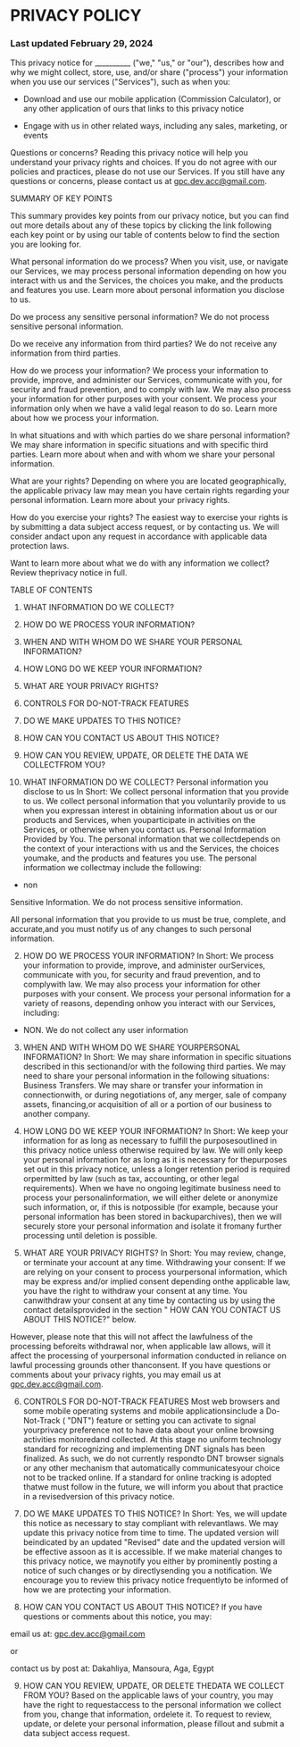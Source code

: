 # PRIVACY POLICY
### Last updated February 29, 2024

This privacy notice for __________ ("we," "us," or "our"), describes how and why we
might collect, store, use, and/or share ("process") your information when you use our
services ("Services"), such as when you:

- Download and use our mobile application (Commission Calculator), or any
other application of ours that links to this privacy notice

- Engage with us in other related ways, including any sales, marketing, or
events

Questions or concerns? Reading this privacy notice will help you understand your
privacy rights and choices. If you do not agree with our policies and practices, please
do not use our Services. If you still have any questions or concerns, please contact
us at gpc.dev.acc@gmail.com.

SUMMARY OF KEY POINTS

This summary provides key points from our privacy notice, but you can find
out more details about any of these topics by clicking the link following each
key point or by using our table of contents below to find the section you are
looking for.

What personal information do we process? When you visit, use, or navigate our
Services, we may process personal information depending on how you interact with
us and the Services, the choices you make, and the products and features you use.
Learn more about personal information you disclose to us.

Do we process any sensitive personal information? We do not process sensitive
personal information.

Do we receive any information from third parties? We do not receive any
information from third parties.

How do we process your information? We process your information to provide,
improve, and administer our Services, communicate with you, for security and fraud
prevention, and to comply with law. We may also process your information for other
purposes with your consent. We process your information only when we have a valid
legal reason to do so. Learn more about how we process your information.

In what situations and with which parties do we share personal information?
We may share information in specific situations and with specific third parties. Learn
more about when and with whom we share your personal information.

What are your rights? Depending on where you are located geographically, the
applicable privacy law may mean you have certain rights regarding your personal
information. Learn more about your privacy rights.

How do you exercise your rights?
The easiest way to exercise your rights is by submitting a data subject access request,
or by contacting us. We will consider andact upon any request in accordance with applicable data protection laws.

Want to learn more about what we do with any information we collect?
Review theprivacy notice in full.

TABLE OF CONTENTS
1. WHAT INFORMATION DO WE COLLECT?
2. HOW DO WE PROCESS YOUR INFORMATION?
3. WHEN AND WITH WHOM DO WE SHARE YOUR PERSONAL INFORMATION?
4. HOW LONG DO WE KEEP YOUR INFORMATION?
5. WHAT ARE YOUR PRIVACY RIGHTS?
6. CONTROLS FOR DO-NOT-TRACK FEATURES
7. DO WE MAKE UPDATES TO THIS NOTICE?
8. HOW CAN YOU CONTACT US ABOUT THIS NOTICE?
9. HOW CAN YOU REVIEW, UPDATE, OR DELETE THE DATA WE COLLECTFROM YOU?

1. WHAT INFORMATION DO WE COLLECT?
Personal information you disclose to us
In Short:
We collect personal information that you provide to us.
We collect personal information that you voluntarily provide to us when you
expressan interest in obtaining information about us or our products and Services, when youparticipate in activities on the Services, or otherwise when you contact us.
Personal Information Provided by You.
The personal information that we collectdepends on the context of your interactions with us and the Services, the choices youmake, and the products and features you use. The personal information we collectmay include the following:

- non

Sensitive Information. We do not process sensitive information.

All personal information that you provide to us must be true, complete, and accurate,and you must notify us of any changes to such personal information.

2. HOW DO WE PROCESS YOUR INFORMATION?
In Short:
We process your information to provide, improve, and administer ourServices, communicate with you, for security and fraud prevention, and to complywith law. We may also process your information for other purposes with your consent.
We process your personal information for a variety of reasons, depending onhow you interact with our Services, including:

- NON. We do not collect any user information

3. WHEN AND WITH WHOM DO WE SHARE YOURPERSONAL INFORMATION?
In Short:
We may share information in specific situations described in this sectionand/or with the following
third parties.
We
may need to share your personal information in the following situations:
Business Transfers.
We may share or transfer your information in connectionwith, or during negotiations of, any merger, sale of company assets, financing,or acquisition of all or a portion of our business to another company.

4. HOW LONG DO WE KEEP YOUR INFORMATION?
In Short:
We keep your information for as long as necessary to
fulfill
the purposesoutlined in this privacy notice unless otherwise required by law.
We will only keep your personal information for as long as it is necessary for thepurposes set out in this privacy notice, unless a longer retention period is required orpermitted by law (such as tax, accounting, or other legal requirements).
When we have no ongoing legitimate business need to process your personalinformation, we will either delete or
anonymize
such information, or, if this is notpossible (for example, because your personal information has been stored in backuparchives), then we will securely store your personal information and isolate it fromany further processing until deletion is possible.

5. WHAT ARE YOUR PRIVACY RIGHTS?
In Short:
You may review, change, or terminate your account at any time.
Withdrawing your consent:
If we are relying on your consent to process yourpersonal information,
which may be express and/or implied consent depending onthe applicable law,
you have the right to withdraw your consent at any time. You canwithdraw your consent at any time by contacting us by using the contact detailsprovided in the section
"
HOW CAN YOU CONTACT US ABOUT THIS NOTICE?"
below.

However, please note that this will not affect the lawfulness of the processing beforeits withdrawal nor,
when applicable law allows,
will it affect the processing of yourpersonal information conducted in reliance on lawful processing grounds other thanconsent.
If you have questions or comments about your privacy rights, you may email us at
gpc.dev.acc@gmail.com.

6. CONTROLS FOR DO-NOT-TRACK FEATURES
Most web browsers and some mobile operating systems and mobile applicationsinclude a Do-Not-Track (
"DNT") feature or setting you can activate to signal yourprivacy preference not to have data about your online browsing activities monitoredand collected. At this stage no uniform technology standard for
recognizing and implementing DNT signals has been finalized. As such, we do not currently respondto DNT browser signals or any other mechanism that automatically communicatesyour choice not to be tracked online. If a standard for online tracking is adopted thatwe must follow in the future, we will inform you about that practice in a revisedversion of this privacy notice.

7. DO WE MAKE UPDATES TO THIS NOTICE?
In Short:
Yes, we will update this notice as necessary to stay compliant with relevantlaws.
We may update this privacy notice from time to time. The updated version will beindicated by an updated
"Revised"
date and the updated version will be effective assoon as it is accessible. If we make material changes to this privacy notice, we maynotify you either by prominently posting a notice of such changes or by directlysending you a notification. We encourage you to review this privacy notice frequentlyto be informed of how we are protecting your information.

8. HOW CAN YOU CONTACT US ABOUT THIS NOTICE?
If you have questions or comments about this notice, you may:

email us at:
gpc.dev.acc@gmail.com

or

contact us by post at:
Dakahliya, Mansoura, Aga, Egypt

9. HOW CAN YOU REVIEW, UPDATE, OR DELETE THEDATA WE COLLECT FROM YOU?
Based on the applicable laws of your country, you may have the right to requestaccess to the personal information we collect from you, change that information, ordelete it.
To request to review, update, or delete your personal information, please fillout and submit a data subject access request.
